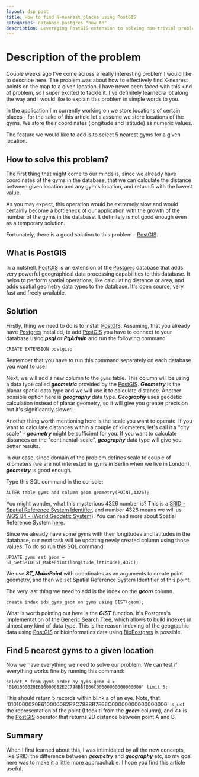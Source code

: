 ```yaml
---
layout: dsp_post
title: How to find N-nearest places using PostGIS
categories: database postgres "how to"
description: Leveraging PostGIS extension to solving non-trivial problem of solving N-nearest locations to a certain point
---
```


# Description of the problem

Couple weeks ago I've come across a really interesting problem I would like to describe here. The problem was about how to effectively find K-nearest points on the map to a given location. I have never been faced with this kind of problem, so I super excited to tackle it. I've definitely learned a lot along the way and I would like to explain this problem in simple words to you.

In the application I'm currently working on we store locations of certain places - for the sake of this article let's assume we store locations of the gyms. We store their coordinates (longitude and latitude) as numeric values.

The feature we would like to add is to select 5 nearest gyms for a given location.

## How to solve this problem?

The first thing that might come to our minds is, since we already have coordinates of the gyms in the database, that we can calculate the distance between given location and any gym's location, and return 5 with the lowest value.

As you may expect, this operation would be extremely slow and would certainly become a bottleneck of our application with the growth of the number of the gyms in the database. It definitely is not good enough even as a temporary solution.

Fortunately, there is a good solution to this problem - [PostGIS](http://www.postgis.net/).

## What is PostGIS

In a nutshell, [PostGIS](http://www.postgis.net/) is an extension of the [Postgres](https://www.postgresql.org/) database that adds very powerful geographical data processing capabilities to this database. It helps to perform spatial operations, like calculating distance or area, and adds spatial geometry data types to the database. It's open source, very fast and freely available.

## Solution

Firstly, thing we need to do is to install [PostGIS](http://www.postgis.net/). Assuming, that you already have [Postgres](https://www.postgresql.org/) installed, to add [PostGIS](http://www.postgis.net/) you have to connect to your database using **_psql_** or **_PgAdmin_** and run the following command

```
CREATE EXTENSION postgis;
```

Remember that you have to run this command separately on each database you want to use.

Next, we will add a new column to the `gyms` table. This column will be using a data type called **_geometric_** provided by the [PostGIS](http://www.postgis.net/). **_Geometry_** is the planar spatial data type and we will use it to calculate distance. Another possible option here is **_geography_** data type. **_Geography_** uses geodetic calculation instead of planar geometry, so it will give you greater precision but it's significantly slower.

Another thing worth mentioning here is the scale you want to operate. If you want to calculate distances within a couple of kilometers, let's call it a "city scale" - **_geometry_** might be sufficient for you. If you want to calculate distances on the "continental-scale", **_geography_** data type will give you better results.

In our case, since domain of the problem defines scale to couple of kilometers (we are not interested in gyms in Berlin when we live in London), **_geometry_** is good enough.

Type this SQL command in the console:

```
ALTER table gyms add column geom geometry(POINT,4326);
```

You might wonder, what this mysterious 4326 number is? This is a [SRID - Spatial Reference System Identifier](https://en.wikipedia.org/wiki/Spatial_reference_system#Identifier), and number 4326 means we will us [WGS 84 - (World Geodetic System)](https://en.wikipedia.org/wiki/World_Geodetic_System#WGS84). You can read more about Spatial Reference System [here](https://en.wikipedia.org/wiki/Spatial_reference_system).

Since we already have some gyms with their longitudes and latitudes in the database, our next task will be updating newly created column using those values. To do so run this SQL command:

```
UPDATE gyms set geom = ST_SetSRID(ST_MakePoint(longitude,latitude),4326);
```

We use **_ST_MakePoint_** with coordinates as an arguments to create point geometry, and then we set Spatial Reference System Identifier of this point.

The very last thing we need to add is the index on the **_geom_** column.

```
create index idx_gyms_geom on gyms using GIST(geom);
```

What is worth pointing out here is the **_GIST_** function. It's Postgres's implementation of the [Generic Search Tree](https://en.wikipedia.org/wiki/GiST), which allows to build indexes in almost any kind of data type. This is the reason indexing of the geographic data using [PostGIS](http://www.postgis.net/) or bioinformatics data using [BioPostgres](http://pgfoundry.org/projects/biopostgres) is possible.

## Find 5 nearest gyms to a given location

Now we have everything we need to solve our problem. We can test if everything works fine by running this command:

```
select * from gyms order by gyms.geom <-> '0101000020E610000082E2C798BB7E66C00000000000000000' limit 5;
```

This should return 5 records within blink a of an eye. Note, that '0101000020E610000082E2C798BB7E66C00000000000000000' is just the representation of the point (I took ti from the **_geom_** column), and **_<->_** is the [PostGIS](http://www.postgis.net/) operator that returns 2D distance between point A and B.

## Summary

When I first learned about this, I was intimidated by all the new concepts, like SRID, the difference between **_geometry_** and **_geography_** etc, so my goal here was to make it a little more approachable. I hope you find this article useful.
